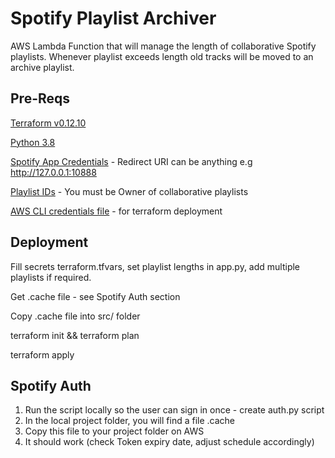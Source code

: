 # Spotify Playlist Archiver

AWS Lambda Function that will manage the length of collaborative Spotify playlists. Whenever playlist exceeds length old tracks will be moved to an archive playlist. 
## Pre-Reqs

[Terraform v0.12.10](https://releases.hashicorp.com/terraform/0.12.10/)

[Python 3.8](https://www.python.org/downloads/release/python-380/)

[Spotify App Credentials](https://developer.spotify.com/documentation/general/guides/app-settings/) - Redirect URI can be anything e.g http://127.0.0.1:10888

[Playlist IDs](https://clients.caster.fm/knowledgebase/110/How-to-find-Spotify-playlist-ID.html) - You must be Owner of collaborative playlists

[AWS CLI credentials file](https://docs.aws.amazon.com/cli/latest/userguide/cli-configure-files.html) - for terraform deployment

## Deployment

Fill secrets terraform.tfvars, set playlist lengths in app.py, add multiple playlists if required.

Get .cache file - see Spotify Auth section

Copy .cache file into src/ folder

terraform init && terraform plan

terraform apply
## Spotify Auth

1. Run the script locally so the user can sign in once - create auth.py script
2. In the local project folder, you will find a file .cache
3. Copy this file to your project folder on AWS
4. It should work (check Token expiry date, adjust schedule accordingly)